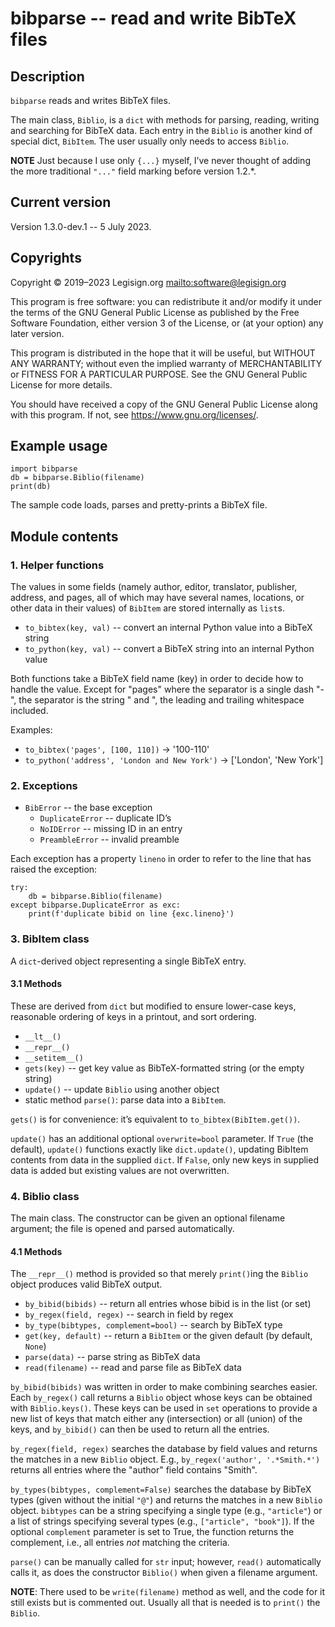 # bibparse -- read and write BibTeX files

## Description

`bibparse` reads and writes BibTeX files.

The main class, `Biblio`, is a `dict` with methods for parsing, reading, writing and searching for BibTeX data. Each entry in the `Biblio` is another kind of special dict, `BibItem`. The user usually only needs to access `Biblio`.

**NOTE** Just because I use only `{...}` myself, I’ve never thought of adding the more traditional `"..."` field marking before version 1.2.*.

## Current version

Version 1.3.0-dev.1 -- 5 July 2023.

## Copyrights

Copyright © 2019–2023 Legisign.org <mailto:software@legisign.org>

This program is free software: you can redistribute it and/or modify it under the terms of the GNU General Public License as published by the Free Software Foundation, either version 3 of the License, or (at your option) any later version.

This program is distributed in the hope that it will be useful, but WITHOUT ANY WARRANTY; without even the implied warranty of MERCHANTABILITY or FITNESS FOR A PARTICULAR PURPOSE. See the GNU General Public License for more details.

You should have received a copy of the GNU General Public License along with this program.  If not, see <https://www.gnu.org/licenses/>.

## Example usage

    import bibparse
    db = bibparse.Biblio(filename)
    print(db)

The sample code loads, parses and pretty-prints a BibTeX file.

## Module contents

### 1. Helper functions

The values in some fields (namely author, editor, translator, publisher, address, and pages, all of which may have several names, locations, or other data in their values) of `BibItem` are stored internally as `list`s.

* `to_bibtex(key, val)` -- convert an internal Python value into a BibTeX string
* `to_python(key, val)` -- convert a BibTeX string into an internal Python value

Both functions take a BibTeX field name (key) in order to decide how to handle the value. Except for "pages" where the separator is a single dash "-", the separator is the string " and ", the leading and trailing whitespace included.

Examples:

*   `to_bibtex('pages', [100, 110])` →  '100-110'
*   `to_python('address', 'London and New York')` → ['London', 'New York']

### 2. Exceptions

* `BibError` -- the base exception
    * `DuplicateError` -- duplicate ID’s
    * `NoIDError` -- missing ID in an entry
    * `PreambleError` -- invalid preamble

Each exception has a property `lineno` in order to refer to the line that has raised the exception:

    try:
        db = bibparse.Biblio(filename)
    except bibparse.DuplicateError as exc:
        print(f'duplicate bibid on line {exc.lineno}')

### 3. BibItem class

A `dict`-derived object representing a single BibTeX entry.

#### 3.1 Methods

These are derived from `dict` but modified to ensure lower-case keys, reasonable ordering of keys in a printout, and sort ordering.

* `__lt__()`
* `__repr__()`
* `__setitem__()`
* `gets(key)` -- get key value as BibTeX-formatted string (or the empty string)
* `update()` -- update `Biblio` using another object
* static method `parse()`: parse data into a `BibItem`.

`gets()` is for convenience: it’s equivalent to `to_bibtex(BibItem.get())`.

`update()` has an additional optional `overwrite=bool` parameter. If `True` (the default), `update()` functions exactly like `dict.update()`, updating BibItem contents from data in the supplied `dict`. If `False`, only new keys in supplied data is added but existing values are not overwritten.

### 4. Biblio class

The main class. The constructor can be given an optional filename argument; the file is opened and parsed automatically.

#### 4.1  Methods

The `__repr__()` method is provided so that merely `print()`ing the `Biblio` object produces valid BibTeX output.

* `by_bibid(bibids)` -- return all entries whose bibid is in the list (or set)
* `by_regex(field, regex)` -- search in field by regex
* `by_type(bibtypes, complement=bool)` -- search by BibTeX type
* `get(key, default)` -- return a `BibItem` or the given default (by default, `None`)
* `parse(data)`  -- parse string as BibTeX data
* `read(filename)` -- read and parse file as BibTeX data

`by_bibid(bibids)` was written in order to make combining searches easier. Each `by_regex()` call returns a `Biblio` object whose keys can be obtained with `Biblio.keys()`. These keys can be used in `set` operations to provide a new list of keys that match either any (intersection) or all (union) of the keys, and `by_bibid()` can then be used to return all the entries.

`by_regex(field, regex)` searches the database by field values and returns the matches in a new `Biblio` object. E.g., `by_regex('author', '.*Smith.*')` returns all entries where the "author" field contains "Smith".

`by_types(bibtypes, complement=False)` searches the database by BibTeX types (given without the initial `"@"`) and returns the matches in a new `Biblio` object. `bibtypes` can be a string specifying a single type (e.g., `"article"`) or a list of strings specifying several types (e.g., `["article", "book"]`). If the optional `complement` parameter is set to True, the function returns the complement, i.e., all entries _not_ matching the criteria.

`parse()` can be manually called for `str` input; however, `read()` automatically calls it, as does the constructor `Biblio()` when given a filename argument.

**NOTE**: There used to be `write(filename)` method as well, and the code for it still exists but is commented out. Usually all that is needed is to `print()` the `Biblio`.

